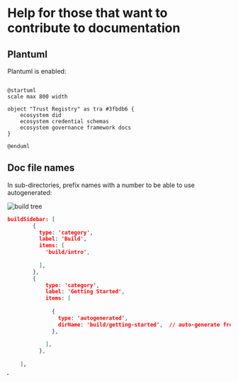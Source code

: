 # Help for those that want to contribute to documentation

## Plantuml

Plantuml is enabled:

```plantuml

@startuml
scale max 800 width
 
object "Trust Registry" as tra #3fbdb6 {
    ecosystem did
    ecosystem credential schemas
    ecosystem governance framework docs
}

@enduml

```

## Doc file names

In sub-directories, prefix names with a number to be able to use autogenerated: 

![build tree](/img/build-tree.png)

```json
buildSidebar: [
        {
          type: 'category',
          label: 'Build',
          items: [
            'build/intro',
            
          ],
        },
        {
            type: 'category',
            label: 'Getting Started',
            items: [
             
              {
                type: 'autogenerated',
                dirName: 'build/getting-started',  // auto-generate from this subfolder
              },
              
            ],
          },
          
    ],

```

<Image url="/img/what-is-hologram.png" floating="none" align="left" maxWidth="500px" border="1px solid #DDDDDD" caption="Hologram" align="center"/>

